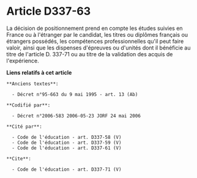 # Article D337-63

La décision de positionnement prend en compte les études suivies en France ou à l'étranger par le candidat, les titres ou
diplômes français ou étrangers possédés, les compétences professionnelles qu'il peut faire valoir, ainsi que les dispenses
d'épreuves ou d'unités dont il bénéficie au titre de l'article D. 337-71 ou au titre de la validation des acquis de
l'expérience.

**Liens relatifs à cet article**

	**Anciens textes**:

	  - Décret n°95-663 du 9 mai 1995 - art. 13 (Ab)

	**Codifié par**:

	  - Décret n°2006-583 2006-05-23 JORF 24 mai 2006

	**Cité par**:

	  - Code de l'éducation - art. D337-58 (V)
	  - Code de l'éducation - art. D337-59 (V)
	  - Code de l'éducation - art. D337-61 (V)

	**Cite**:

	  - Code de l'éducation - art. D337-71 (V)
